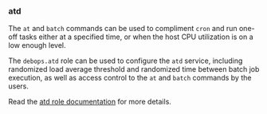 ### atd

The `at` and `batch` commands can be used to compliment `cron` and run
one-off tasks either at a specified time, or when the host CPU
utilization is on a low enough level.

The `debops.atd` role can be used to configure the `atd` service,
including randomized load average threshold and randomized time between
batch job execution, as well as access control to the `at` and `batch`
commands by the users.

Read the [atd role documentation](https://docs.debops.org/en/master/ansible/roles/atd/) for more details.
